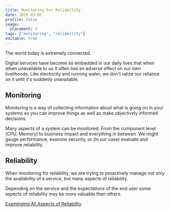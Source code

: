 ```yaml
---
title: Monitoring For Reliability
date: 2020-03-05
profile: false
image:
  placement: 3
tags: ["monitoring", "reliability"]
editable: true
---
```


The world today is extremely connected.

Digital services have become so embedded in our daily lives that when when unavailable to us it often has an adverse effect on our own livelihoods. Like electricity and running water, we don't ralize our reliance on it until it's suddenly unavailable.

## Monitoring

Monitoring is a way of collecting information about what is going on in your systems so you can improve things as well as make objectively
informed decisions.

Many aspects of a system can be monitored. From the component level (CPU, Memory) to business impact and everything in between. We might gauge performance, examine security, or (in our case) evaluate and improve reliability.

## Reliability

When monitoring for reliability, we are trying to proactively manage not only the availability of a service, but many aspects of reliability.

Depending on the service and the expectations of the end user some aspects of reliability may be more valuable than others.

[Examinging All Aspects of Reliability](/post/examining-all-aspects-of-reliability/)